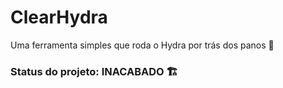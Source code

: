 # ClearHydra
Uma ferramenta simples que roda o Hydra por trás dos panos 🐲

### Status do projeto: INACABADO 🏗️
